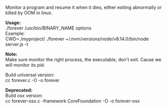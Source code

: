 Monitor a program and resume it when it dies, either exiting abnormally or killed by OOM in linux.

**Usage:**<br/>
./forever /usr/bin/BINARY_NAME options<br/>
Example:<br/>
CWD=./myproject/ ./forever ~/.nvm/versions/node/v8.14.0/bin/node server.js -t<br/>

**Note:**<br/>
Make sure monitor the right process, the executable, don't exit. Cause we will monitor its pid.


Build universal version:<br/>
cc forever.c -O -o forever

**Deprecated:**<br/>
Build osx version:<br/>
cc forever-osx.c -framework CoreFoundation -O -o forever-osx



